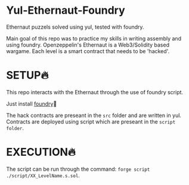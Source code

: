 # Yul-Ethernaut-Foundry
Ethernaut puzzels solved using yul, tested with foundry.

Main goal of this repo was to practice my skills in writing assembly and using foundry.
Openzeppelin's Ethernaut is a Web3/Solidity based wargame. Each level is a smart contract that needs to be 'hacked'.

# SETUP🔥
This repo interacts with the Ethernaut through the use of foundry script.

Just install [foundry](https://book.getfoundry.sh/getting-started/installation)🙂

The hack contracts are preseant in the `src` folder and are written in yul. Contracts are deployed using script which are preseant in the `script folder`.

# EXECUTION🔥
The script can be run through the command: `forge script ./script/XX_LevelName.s.sol`.
